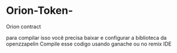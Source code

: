 # Orion-Token-
Orion contract 


para compilar isso você precisa baixar e configurar a biblioteca da openzzapelin 
Compile esse codigo usando ganache ou no remix IDE


